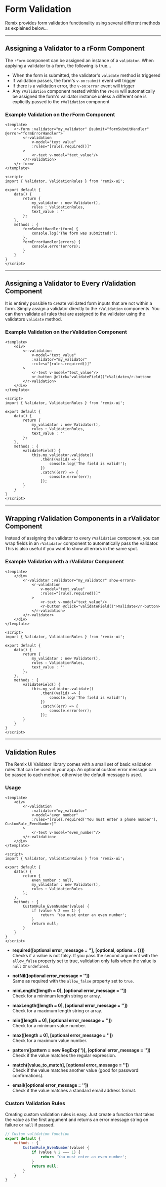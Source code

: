 # Form Validation

Remix provides form validation functionality using several different methods as explained below...

---
## Assigning a Validator to a rForm Component
The `rForm` component can be assigned an instance of a `validator`. When applying a validator to a form, the following is true...
* When the form is submitted, the validator's `validate` method is triggered
* If validation passes, the form's `v-on:submit` event will trigger
* If there is a validation error, the `v-on:error` event will trigger
* Any `rValidation` component nested within the `rForm` will automatically be assigned the form's validator instance unless a different one is explicitly passed to the `rValidation` component

### Example Validation on the rForm Component
```vue
<template>
    <r-form :validator="my_validator" @submit="formSubmitHandler" @error="formErrorHandler">
        <r-validation
            v-model="text_value"
            :rules="[rules.required()]"
        >
            <r-text v-model="text_value"/>
        </r-validation>
    </r-form>
</template>

<script>
import { Validator, ValidationRules } from 'remix-ui';

export default {
    data() {
        return {
            my_validator : new Validator(),
            rules : ValidationRules,
            text_value : ''
        };
    },
    methods : {
        formSubmitHandler(form) {
            console.log('The form was submitted!');
        },
        formErrorHandler(errors) {
            console.error(errors);
        }
    }
}
</script>
```
---
## Assigning a Validator to Every rValidation Component
It is entirely possible to create validated form inputs that are not within a form. Simply assign a validator directly to the `rValidation` components. You can then validate all rules that are assigned to the validator using the validators `validate` method.

### Example Validation on the rValidation Component
```vue
<template>
    <div>
        <r-validation
            v-model="text_value"
            :validator="my_validator"
            :rules="[rules.required()]"
        >
            <r-text v-model="text_value"/>
            <r-button @click="validateField()">Validate</r-button>
        </r-validation>
    </div>
</template>

<script>
import { Validator, ValidationRules } from 'remix-ui';

export default {
    data() {
        return {
            my_validator : new Validator(),
            rules : ValidationRules,
            text_value : ''
        };
    },
    methods : {
        validateField() {
            this.my_validator.validate()
                .then((valid) => {
                    console.log('The field is valid!');
                })
                .catch((err) => {
                    console.error(err);
                });
        }
    }
}
</script>
```
---
## Wrapping rValidation Components in a rValidator Component
Instead of assigning the validator to every `rValidation` component, you can wrap fields in an `rValidator` component to automatically pass the validator. This is also useful if you want to show all errors in the same spot.

### Example Validation with a rValidator Component
```vue
<template>
    </div>
        <r-validator :validator="my_validator" show-errors>
            <r-validation
                v-model="text_value"
                :rules="[rules.required()]"
            >
                <r-text v-model="text_value"/>
                <r-button @click="validateField()">Validate</r-button>
            </r-validation>
        </r-validator>
    </div>
</template>

<script>
import { Validator, ValidationRules } from 'remix-ui';

export default {
    data() {
        return {
            my_validator : new Validator(),
            rules : ValidationRules,
            text_value : ''
        };
    },
    methods : {
        validateField() {
            this.my_validator.validate()
                .then((valid) => {
                    console.log('The field is valid!');
                })
                .catch((err) => {
                    console.error(err);
                });
        }
    }
}
</script>
```
---
## Validation Rules
The Remix UI Validator library comes with a small set of basic validation rules that can be used in your app. An optional custom error message can be passed to each method, otherwise the default message is used.

### Usage
```vue
<template>
    <div>
        <r-validation
            :validator="my_validator"
            v-model="even_number"
            :rules="[rules.required('You must enter a phone number'), CustomRule_EvenNumber]"
        >
            <r-text v-model="even_number"/>
        </r-validation>
    </div>
</template>

<script>
import { Validator, ValidationRules } from 'remix-ui';

export default {
    data() {
        return {
            even_number : null,
            my_validator : new Validator(),
            rules : ValidationRules
        };
    },
    methods : {
        CustomRule_EvenNumber(value) {
            if (value % 2 === 1) {
                return 'You must enter an even number';
            }
            return null;
        }
    }
}
</script>
```

* **required([optional error_message = ''], [optional, options = {}])** \
Checks if a value is not falsy. If you pass the second argument with the `allow_false` property set to true, validation only fails when the value is `null` or `undefined`.

* **notNil([optional error_message = ''])** \
Same as required with the `allow_false` property set to `true`.

* **minLength([length = 0], [optional error_message = ''])** \
Check for a minimum length string or array.

* **maxLength([length = 0], [optional error_message = ''])** \
Check for a maximum length string or array.

* **min([length = 0], [optional error_message = ''])** \
Check for a minimum value number.

* **max([length = 0], [optional error_message = ''])** \
Check for a maximum value number.

* **pattern([pattern = new RegExp('')], [optional error_message = ''])** \
Check if the value matches the regular expression.

* **match([value_to_match], [optional error_message = ''])** \
Check if the value matches another value (good for password confirmations).

* **email([optional error_message = ''])** \
Check if the value matches a standard email address format.

### Custom Validation Rules
Creating custom validation rules is easy. Just create a function that takes the value as the first argument and returns an error message string on failure or `null` if passed.

```js
// Custom validation function
export default {
    methods : {
        CustomRule_EvenNumber(value) {
            if (value % 2 === 1) {
                return 'You must enter an even number';
            }
            return null;
        }
    }
}
```